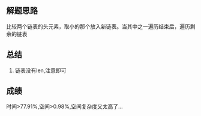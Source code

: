 ## 解题思路
比较两个链表的头元素，取小的那个放入新链表。当其中之一遍历结束后，遍历剩余的链表
## 总结
1. 链表没有len,注意即可
## 成绩
时间>77.91%,空间>0.98%,空间复杂度又太高了...